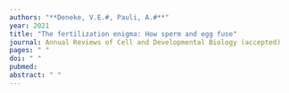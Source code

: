 ```yaml
---
authors: "**Deneke, V.E.#, Pauli, A.#**" 
year: 2021
title: "The fertilization enigma: How sperm and egg fuse"
journal: Annual Reviews of Cell and Developmental Biology (accepted)
pages: " "
doi: " "
pubmed: 
abstract: " "
---
```

